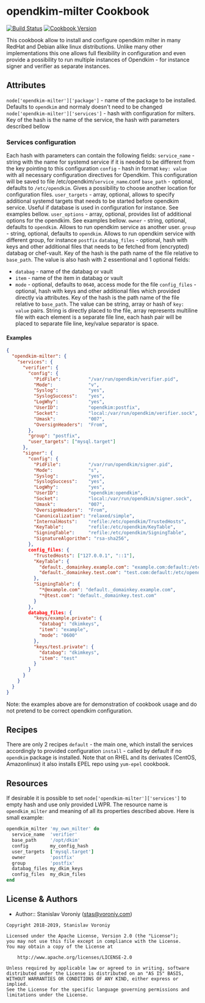 # opendkim-milter Cookbook

[![Build Status](https://travis-ci.org/voroniys/opendkim-milter.svg?branch=master)](https://travis-ci.org/voroniys/opendkim-milter)
[![Cookbook Version](https://img.shields.io/cookbook/v/opendkim-milter.svg)](https://supermarket.chef.io/cookbooks/opendkim-milter)

This cookbook allow to install and configure opendkim milter in many RedHat and Debian alike linux distributions.
Unlike many other implementations this one allows full flexibility in configuration and even provide a possibility to run
multiple instances of Opendkim - for instance signer and verifier as separate instances.

## Attributes
`node['opendkim-milter']['package']` - name of the package to be installed. Defaults to `opendkim` and normaly doesn't need to be changed
`node['opendkim-milter']['services']` - hash with configuration for milters. Key of the hash is the name of the service, the hash with
parameters described bellow

### Services configuration
Each hash with parameters can contain the following fields:
`service_name` - string with the name for systemd service if it is needed to be different from the key pointing to this configuration
`config` - hash in format `key: value` with all necessary configuration directives for Opendkim. This configuration will be saved
to file /etc/opendkim/`service_name`.conf
`base_path` - optional, defaults to `/etc/opendkim`. Gives a possibility to choose another location for configuration files.
`user_targets` - array, optional, allows to specify additional systemd targets that needs to be started before opendkim service. 
Useful if database is used in configuration for instance. See examples bellow.
`user_options` - array, optional, provides list of additional options for the opendkim. See examples bellow.
`owner` - string, optional, defaults to `opendkim`. Allows to run opendkim service as another user.
`group` - string, optional, defaults to `opendkim`. Allows to run opendkim service with different group, for instance `postfix`
`databag_files` - optional, hash with keys and other additional files that needs to be fetched from (encrypted) databag or chef-vault.
Key of the hash is the path name of the file relative to `base_path`. The value is also hash with 2 essentional and 1 optional fields:
 - `databag` - name of the databag or vault
 - `item` - name of the item in databag or vault
 - `mode` - optional, defaults to `0640`, access mode for the file
`config_files` - optional, hash with keys and other additional files which provided directly via attributes.
Key of the hash is the path name of the file relative to `base_path`. The value can be string, array or hash of `key: value` pairs.
String is directly placed to the file, array represents multiline file with each element is a separate file line, each hash pair
will be placed to separate file line, key/value separator is space.

#### Examples

```json
{
  "opendkim-milter": {
    "services": {
      "verifier": {
        "config": {
          "PidFile":          "/var/run/opendkim/verifier.pid",
          "Mode":             "v",
          "Syslog":           "yes",
          "SyslogSuccess":    "yes",
          "LogWhy":           "yes",
          "UserID":           "opendkim:postfix",
          "Socket":           "local:/var/run/opendkim/verifier.sock",
          "Umask":            "007",
          "OversignHeaders":  "From",
        },
        "group": "postfix",
        "user_targets": ["mysql.target"]
      },
      "signer": {
        "config": {
          "PidFile":          "/var/run/opendkim/signer.pid",
          "Mode":             "s",
          "Syslog":           "yes",
          "SyslogSuccess":    "yes",
          "LogWhy":           "yes",
          "UserID":           "opendkim:opendkim",
          "Socket":           "local:/var/run/opendkim/signer.sock",
          "Umask":            "007",
          "OversignHeaders":  "From",
          "Canonicalization": "relaxed/simple",
          "InternalHosts":    "refile:/etc/opendkim/TrustedHosts",
          "KeyTable":         "refile:/etc/opendkim/KeyTable",
          "SigningTable":     "refile:/etc/opendkim/SigningTable",
          "SignatureAlgorithm": "rsa-sha256",
        },
        config_files: {
          "TrustedHosts": ["127.0.0.1", "::1"],
          "KeyTable": {
            "default._domainkey.example.com": "example.com:default:/etc/opendkim/keys/example.private",
            "default._domainkey.test.com": "test.com:default:/etc/opendkim/keys/test.private"
          },
          "SigningTable": {
            "*@example.com": "default._domainkey.example.com",
            "*@test.com": "default._domainkey.test.com"
          }
        },
        databag_files: {
          "keys/example.private": {
            "databag": "dkimkeys",
            "item": "example",
            "mode": "0600"
          },
          "keys/test.private": {
            "databag": "dkimkeys",
            "item": "test"
          }
        }
      }
    }
  }
}
```

Note: the examples above are for demonstration of cookbook usage and do not pretend to be correct opendkim configuration.

## Recipes
There are only 2 recipes 
`default` - the main one, which install the services accordingly to provided configuration
`install` - called by default if no `opendkim` package is installed. Note that on RHEL and its derivates (CentOS, Amazonlinux) it also installs EPEL repo using `yum-epel` cookbook.


## Resources
If desirable it is possible to set `node['opendkim-milter']['services']` to empty hash and use only provided LWPR.
The resource name is `opendkim_milter` and meaning of all its properties described above. Here is small example:

```ruby
opendkim_milter 'my_own_milter' do
  service_name  'verifier'
  base_path     '/opt/dkim'
  config        my_config_hash
  user_targets  ['mysql.target']
  owner         'postfix'
  group         'postfix'
  databag_files my_dkim_keys
  config_files  my_dkim_files
end
```

## License & Authors

- Author:: Stanislav Voroniy ([stas@voroniy.com](mailto:stas@voroniy.com))

```text
Copyright 2018-2019, Stanislav Voroniy

Licensed under the Apache License, Version 2.0 (the "License");
you may not use this file except in compliance with the License.
You may obtain a copy of the License at

    http://www.apache.org/licenses/LICENSE-2.0

Unless required by applicable law or agreed to in writing, software
distributed under the License is distributed on an "AS IS" BASIS,
WITHOUT WARRANTIES OR CONDITIONS OF ANY KIND, either express or implied.
See the License for the specific language governing permissions and
limitations under the License.
```
